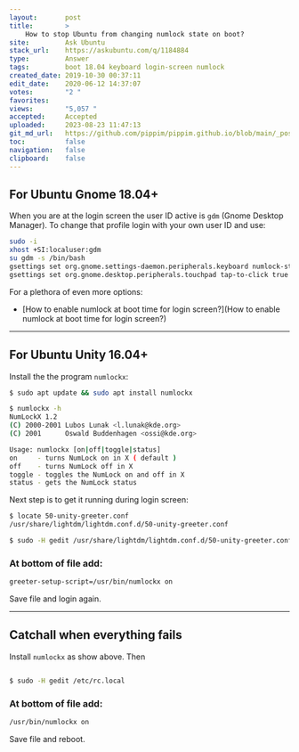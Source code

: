 ```yaml
---
layout:       post
title:        >
    How to stop Ubuntu from changing numlock state on boot?
site:         Ask Ubuntu
stack_url:    https://askubuntu.com/q/1184884
type:         Answer
tags:         boot 18.04 keyboard login-screen numlock
created_date: 2019-10-30 00:37:11
edit_date:    2020-06-12 14:37:07
votes:        "2 "
favorites:    
views:        "5,057 "
accepted:     Accepted
uploaded:     2023-08-23 11:47:13
git_md_url:   https://github.com/pippim/pippim.github.io/blob/main/_posts/2019/2019-10-30-How-to-stop-Ubuntu-from-changing-numlock-state-on-boot_.md
toc:          false
navigation:   false
clipboard:    false
---
```


## For Ubuntu Gnome 18.04+

When you are at the login screen the user ID active is `gdm` (Gnome Desktop Manager). To change that profile login with your own user ID and use:



``` bash
sudo -i
xhost +SI:localuser:gdm
su gdm -s /bin/bash
gsettings set org.gnome.settings-daemon.peripherals.keyboard numlock-state 'on'
gsettings set org.gnome.desktop.peripherals.touchpad tap-to-click true
```

For a plethora of even more options:

- [How to enable numlock at boot time for login screen?](How to enable numlock at boot time for login screen?)


----------


## For Ubuntu Unity 16.04+

Install the the program `numlockx`:

``` bash
$ sudo apt update && sudo apt install numlockx

$ numlockx -h
NumLockX 1.2
(C) 2000-2001 Lubos Lunak <l.lunak@kde.org>
(C) 2001      Oswald Buddenhagen <ossi@kde.org>

Usage: numlockx [on|off|toggle|status]
on     - turns NumLock on in X ( default )
off    - turns NumLock off in X
toggle - toggles the NumLock on and off in X
status - gets the NumLock status
```

Next step is to get it running during login screen:

``` bash
$ locate 50-unity-greeter.conf
/usr/share/lightdm/lightdm.conf.d/50-unity-greeter.conf

$ sudo -H gedit /usr/share/lightdm/lightdm.conf.d/50-unity-greeter.conf
```

### At bottom of file add:

``` bash
greeter-setup-script=/usr/bin/numlockx on
```

Save file and login again.


----------


## Catchall when everything fails

Install `numlockx` as show above. Then

``` bash

$ sudo -H gedit /etc/rc.local
```

### At bottom of file add:

``` bash
/usr/bin/numlockx on
```

Save file and reboot.
